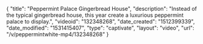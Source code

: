 {
    "title": "Peppermint Palace Gingerbread House",
    "description": "Instead of the typical gingerbread house, this year create a luxurious peppermint palace to display.",
    "videoid": "132348268",
    "date_created": "1512399339",
    "date_modified": "1531415407",
    "type": "captivate",
    "layout": "video",
    "url": "\/v\/peppermintwhite-mp4\/132348268"
}